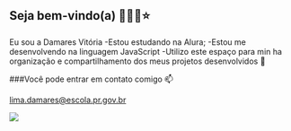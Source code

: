 ## Seja bem-vindo(a) 💜🐺🥀⭐
Eu sou a Damares Vitória
-Estou estudando na Alura;
-Estou me desenvolvendo na linguagem JavaScript
-Utilizo este espaço para min ha organização e compartilhamento dos meus projetos desenvolvidos 🤎

###Você pode entrar em contato comigo 📫

lima.damares@escola.pr.gov.br

![](https://media.tenor.com/j1HZ3bN5X5sAAAAi/animr-anime-girl.gif
)
